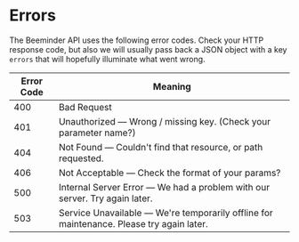# Errors


The Beeminder API uses the following error codes.
Check your HTTP response code, but also we will usually pass back a JSON object with a key `errors` that will hopefully illuminate what went wrong.


Error Code | Meaning
---------- | -------
400 | Bad Request
401 | Unauthorized &mdash; Wrong / missing key. (Check your parameter name?)
404 | Not Found &mdash; Couldn't find that resource, or path requested. 
406 | Not Acceptable &mdash; Check the format of your params? 
500 | Internal Server Error &mdash; We had a problem with our server. Try again later.
503 | Service Unavailable &mdash; We're temporarily offline for maintenance. Please try again later.
